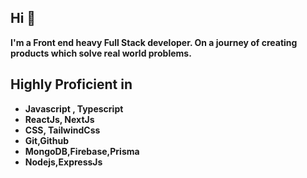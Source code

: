 
<h2 align="left">Hi 👋</h2>

**I'm a Front end heavy Full Stack developer. On a journey of creating products which solve real world problems.**

## Highly Proficient in 

- **Javascript , Typescript**
- **ReactJs, NextJs**
- **CSS, TailwindCss**
- **Git,Github**
- **MongoDB,Firebase,Prisma**
- **Nodejs,ExpressJs**

<!--
Vertically and horizontally scaling my Full Stack skills :))
-->

<!--
## Skills
- **JavaScript, TypeScript**
- **ReactJs, NextJs**
- **Node.js, Express.js**
- **MongoDB , Firebase**
- **Vanilla CSS , TailwindCSS , shadcn/ui**
- **Git, GitHub , Docker , VSCode, Vercel , Cloudinary**
-->


<!--## Experience
- **Triluxo Technologies** -
     Front End Dev Intern
  - Contributed in the development of the Travel website using ReactJs,NextJs,Typescript and TailwindCSS.
  - Created interactive and responsive UI with reusable react components with proper state management.
  - Integrated the APIs with the front end ensuring smooth data flow and proper error handling.
  -->
